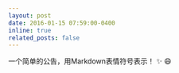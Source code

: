 ```yaml
---
layout: post
date: 2016-01-15 07:59:00-0400
inline: true
related_posts: false
---
```


一个简单的公告，用Markdown表情符号表示！ :sparkles: :smile:
